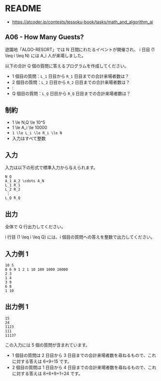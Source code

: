 # README
- <https://atcoder.jp/contests/tessoku-book/tasks/math_and_algorithm_ai>
## A06 - How Many Guests?
遊園地「ALGO-RESORT」では N 日間にわたるイベントが開催され、
i 日目 (1 \leq i \leq N) には A_i 人が来場しました。

以下の合計 Q 個の質問に答えるプログラムを作成してください。

* 1 個目の質問：`L_1` 日目から `R_1` 日目までの合計来場者数は？
* 2 個目の質問：`L_2` 日目から `R_2` 日目までの合計来場者数は？
* :
* Q 個目の質問：`L_Q` 日目から `R_Q` 日目までの合計来場者数は？
## 制約
* 1 \le N,Q \le 10^5
* 1 \le A_i \le 10000
* `1 \le L_i \le R_i \le N`
* 入力はすべて整数
## 入力
入力は以下の形式で標準入力から与えられます。

```
N Q
A_1 A_2 \cdots A_N
L_1 R_1
L_2 R_2
 :
L_Q R_Q
```
## 出力
全体で Q 行出力してください。

i 行目 (1 \leq i \leq Q) には、i 個目の質問への答えを整数で出力してください。
## 入力例 1
```
10 5
8 6 9 1 2 1 10 100 1000 10000
2 3
1 4
3 9
6 8
1 10
```
## 出力例 1
```
15
24
1123
111
11137
```

この入力には 5 個の質問が含まれています。

* 1 個目の質問は 2 日目から 3 日目までの合計来場者数を尋ねるもので、これに対する答えは 6+9=15 です。
* 2 個目の質問は 1 日目から 4 日目までの合計来場者数を尋ねるもので、これに対する答えは 8+6+9+1=24 です。

